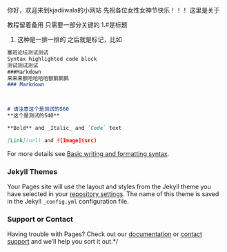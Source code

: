 你好，欢迎来到kjadiiwala的小网站
先祝各位女性女神节快乐！！！
这里是关于



































































教程留着备用
只需要一部分关键的
1.#是标题
1. 这种是一排一排的
之后就是标记，比如
```markdown
塞班论坛测试测试
Syntax highlighted code block
测试测试测试
###Markdown
来来来额哈哈哈哈额鹅鹅鹅
### Markdown



# 请注意这个是测试的S60
**这个是测试的S40**

**Bold** and _Italic_ and `Code` text

[Link](url) and ![Image](src)
```

For more details see [Basic writing and formatting syntax](https://docs.github.com/en/github/writing-on-github/getting-started-with-writing-and-formatting-on-github/basic-writing-and-formatting-syntax).

### Jekyll Themes

Your Pages site will use the layout and styles from the Jekyll theme you have selected in your [repository settings](https://github.com/kjadiiwala/kjadiiwala.github.io/settings/pages). The name of this theme is saved in the Jekyll `_config.yml` configuration file.

### Support or Contact

Having trouble with Pages? Check out our [documentation](https://docs.github.com/categories/github-pages-basics/) or [contact support](https://support.github.com/contact) and we’ll help you sort it out.*/
